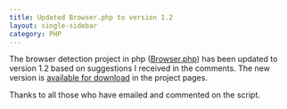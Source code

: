 ```yaml
---
title: Updated Browser.php to version 1.2
layout: single-sidebar
category: PHP
---
```


The browser detection project in php (<a href="http://chrisschuld.com/projects/browser-php-detecting-a-users-browser-from-php/">Browser.php</a>) has been updated to version 1.2 based on suggestions I received in the comments.  The new version is <a href="http://chrisschuld.com/projects/browser-php-detecting-a-users-browser-from-php/">available for download</a> in the project pages.

Thanks to all those who have emailed and commented on the script.
